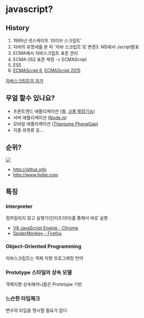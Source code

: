 # javascript?

## History

1.  1995년 넷스케이프 '라이브 스크립트'
2.  자바의 유명세를 본 따 '자바 스크립트'로 변경3.  MS에서 Jscript발표
4.  ECMA에서 자바스크립트 표준 관리
5.  ECMA-262 표준 제정 -> ECMAScript
6.  ES5 
7.  [ECMAScript 6](http://hacks.mozilla.or.kr/2015/08/es6-in-depth-an-introduction/), [ECMAScript 2015](http://www.ecma-international.org/ecma-262/6.0/)

[자바스크립트의 과거](http://wit.nts-corp.com/2014/08/13/1925)


## 무얼 할수 있나요?

*   프론트엔드 애플리케이션 (웹, [크롬 확장기능](https://chrome.google.com/webstore/category/home?hl=ko))
*   서버 애플리케이션 ([Node.js](http://nodejs.org))
*   모바일 애플리케이션 ([Titaniume](http://www.appcelerator.com/),[PhoneGap](http://phonegap.com/))
*   각종 위젯류 등...

## 순위?

![](http://i.imgur.com/yWBi3yR.png)

* http://githut.info
* http://www.tiobe.com

## 특징

### Interpreter

컴파일되지 않고 실행기(인터프리터)를 통해서 바로 실행

*   [V8 JavaScript Engine - Chrome](http://code.google.com/p/v8/)
*   [SpiderMonkey - Firefox](https://developer.mozilla.org/en/SpiderMonkey)

### Object-Oriented Programming

자바스크립트는 객체 지향 프로그래밍 언어


### Prototype 스타일의 상속 모델

객체지향 상속매커니즘은 Prototype 기반


### 느슨한 타입체크

변수의 타입을 명시할 필요가 없다
